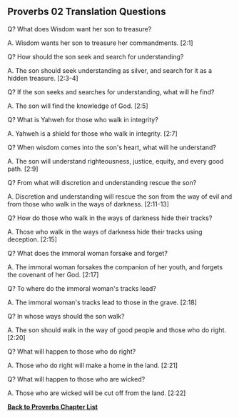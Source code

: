 ## Proverbs 02 Translation Questions ##

Q? What does Wisdom want her son to treasure?

A. Wisdom wants her son to treasure her commandments. [2:1]

Q? How should the son seek and search for understanding?

A. The son should seek understanding as silver, and search for it as a hidden treasure. [2:3-4]

Q? If the son seeks and searches for understanding, what will he find?

A. The son will find the knowledge of God. [2:5]

Q? What is Yahweh for those who walk in integrity?

A. Yahweh is a shield for those who walk in integrity. [2:7]

Q? When wisdom comes into the son's heart, what will he understand?

A. The son will understand righteousness, justice, equity, and every good path. [2:9]

Q? From what will discretion and understanding rescue the son?

A. Discretion and understanding will rescue the son from the way of evil and from those who walk in the ways of darkness. [2:11-13]

Q? How do those who walk in the ways of darkness hide their tracks?

A. Those who walk in the ways of darkness hide their tracks using deception. [2:15]

Q? What does the immoral woman forsake and forget?

A. The immoral woman forsakes the companion of her youth, and forgets the covenant of her God. [2:17]

Q? To where do the immoral woman's tracks lead?

A. The immoral woman's tracks lead to those in the grave. [2:18]

Q? In whose ways should the son walk?

A. The son should walk in the way of good people and those who do right. [2:20]

Q? What will happen to those who do right?

A. Those who do right will make a home in the land. [2:21]

Q? What will happen to those who are wicked?

A. Those who are wicked will be cut off from the land. [2:22]

__[Back to Proverbs Chapter List](./)__

